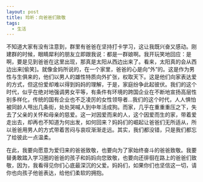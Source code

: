 ```yaml
---
layout: post
title: 玲听：向爸爸们致敬
tags:
  - 生活
---
```


不知道大家有没有注意到，群里有爸爸在坚持打卡学习，这让我既兴奋又感动。刚建群的时候，眼睛犀利的朋友立即跟我说：都是一群娘啊。我开玩笑地回应：是啊，要是见到爸爸在这里出现，那真是太阳从西边出来了。看来，太阳真的会从西边出来[偷笑]。就像金妈所说的，在一个家里，爸爸的心是向“外”的。这是作为男性与生俱来的，他们以男人的雄性特质向外扩张，权取天下。这是他们向家表达爱的方式，但这份爱却难以得到妈妈的理解，于是，家庭纷争此起彼伏。我们的这个时代，似乎在绝对地强调男女平等，有条件有环境的跨国企业在不断地宣扬高层性别多样化，传统的国有企业也不乏凌厉的女性领导者...我们的这个时代，人人惧怕被同龄人甩出几条街，处处哭喊人到中年活成狗。而家，几乎在重重重压之下，失去了父亲的关怀和母亲的慈爱。这一对因爱而来的人，这个因爱而生的家，带着爱走出去，却再也不知道为何出发，如何回来？妈妈们的崛起让爸爸们无所适从，所以爸爸用男人的方式带着苦闷与哀叹渐渐走远。其实，我们都没错，只是我们都忘了给彼此一点温柔。

在此，我要向愿意为爱归来的爸爸致敬，也要向为了家始终奋斗的爸爸致敬。我要替勇敢踏入学习圈的爸爸的孩子和妈妈向您致敬，也要向还徘徊在路上的爸爸们致敬，因为，我看得见你们心底最深沉的父爱。妈妈们，如果你们也坚信这一切，请你也向孩子他爸表达，给他们柔软的拥抱。
